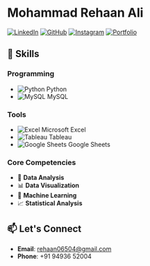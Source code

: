 # Mohammad Rehaan Ali

[![LinkedIn](https://img.shields.io/badge/-LinkedIn-blue?style=flat&logo=linkedin&logoColor=white)](https://www.linkedin.com/in/mohammad-rehaan-ali-882429285/)
[![GitHub](https://img.shields.io/badge/-GitHub-black?style=flat&logo=github&logoColor=white)](https://github.com/MohammadRehaanAli/)
[![Instagram](https://img.shields.io/badge/-Instagram-E4405F?style=flat&logo=instagram&logoColor=white)](https://www.instagram.com/_.reh.aan_/)
[![Portfolio](https://img.shields.io/badge/-Portfolio-green?style=flat&logo=google-chrome&logoColor=white)](http://datascienceportfol.io/rehaanali)

## 🌟 Skills
### **Programming**
- ![Python](https://img.shields.io/badge/-Python-blue?style=flat&logo=python&logoColor=white) Python
- ![MySQL](https://img.shields.io/badge/-MySQL-blue?style=flat&logo=mysql&logoColor=white) MySQL

### **Tools**
- ![Excel](https://img.shields.io/badge/-Excel-green?style=flat&logo=microsoft-excel&logoColor=white) Microsoft Excel
- ![Tableau](https://img.shields.io/badge/-Tableau-blue?style=flat&logo=tableau&logoColor=white) Tableau
- ![Google Sheets](https://img.shields.io/badge/-Google%20Sheets-green?style=flat&logo=google-sheets&logoColor=white) Google Sheets

### **Core Competencies**
- 🧮 **Data Analysis**
- 📊 **Data Visualization**
- 🤖 **Machine Learning**
- 📈 **Statistical Analysis**

## 📫 Let's Connect
- **Email**: [rehaan06504@gmail.com](mailto:rehaan06504@gmail.com)
- **Phone**: +91 94936 52004
